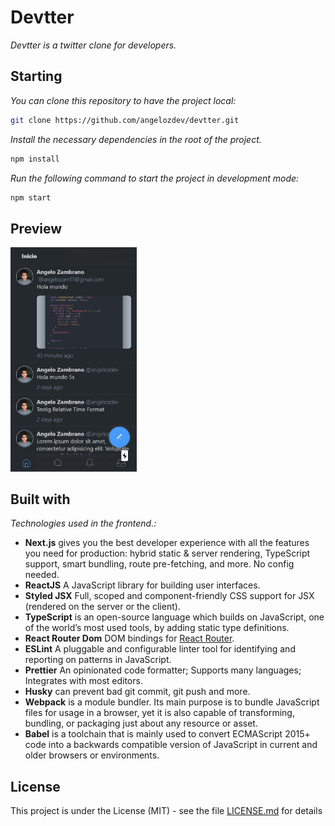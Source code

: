 # Devtter

_Devtter is a twitter clone for developers._

## Starting

_You can clone this repository to have the project local:_

```bash
git clone https://github.com/angelozdev/devtter.git
```

_Install the necessary dependencies in the root of the project._

```bash
npm install
```

_Run the following command to start the project in development mode:_

```bash
npm start
```

## Preview

<img src="./screenshot.png" width="40%" />

## Built with

_Technologies used in the frontend.:_

-  **Next.js** gives you the best developer experience with all the features you need for production: hybrid static & server rendering, TypeScript support, smart bundling, route pre-fetching, and more. No config needed.
-  **ReactJS** A JavaScript library for building user interfaces.
-  **Styled JSX** Full, scoped and component-friendly CSS support for JSX (rendered on the server or the client).
-  **TypeScript** is an open-source language which builds on JavaScript, one of the world’s most used tools, by adding static type definitions.
-  **React Router Dom** DOM bindings for [React Router](https://reacttraining.com/react-router).
-  **ESLint** A pluggable and configurable linter tool for identifying and reporting on patterns in JavaScript.
-  **Prettier** An opinionated code formatter; Supports many languages; Integrates with most editors.
-  **Husky** can prevent bad git commit, git push and more.
-  **Webpack** is a module bundler. Its main purpose is to bundle JavaScript files for usage in a browser, yet it is also capable of transforming, bundling, or packaging just about any resource or asset.
-  **Babel** is a toolchain that is mainly used to convert ECMAScript 2015+ code into a backwards compatible version of JavaScript in current and older browsers or environments.


## License

This project is under the License (MIT) - see the file [LICENSE.md](LICENSE.md) for details
